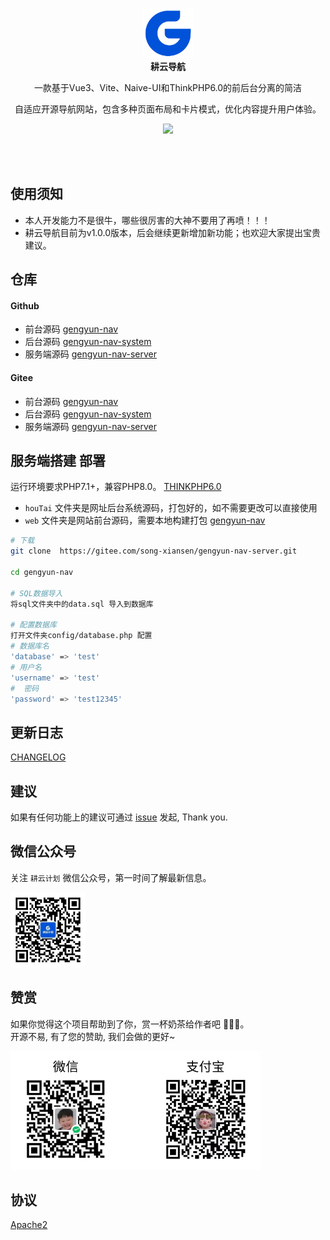 <p align="center">
  <a href="http://nav.untview.top/">
    <img src="public/assets/image/logo.png" width="80" />
  </a>
  <br />
  <b>耕云导航</b>
  <p align="center">一款基于Vue3、Vite、Naive-UI和ThinkPHP6.0的前后台分离的简洁</p>
  <p align="center"> 自适应开源导航网站，包含多种页面布局和卡片模式，优化内容提升用户体验。</p>
  <p align="center">
    <a href="README.md">
      <img src="https://img.shields.io/badge/lang-%E7%AE%80%E4%BD%93%E4%B8%AD%E6%96%87-red.svg?longCache=true&style=flat-square">
    </a>
  </p>
</p>

<br />
<br />

## 使用须知

- 本人开发能力不是很牛，哪些很厉害的大神不要用了再喷！！！
- 耕云导航目前为v1.0.0版本，后会继续更新增加新功能；也欢迎大家提出宝贵建议。



## 仓库

#### Github
- 前台源码
[gengyun-nav](https://gitee.com/song-xiansen/gengyun-nav)
- 后台源码
[gengyun-nav-system](https://gitee.com/song-xiansen/gengyun-nav-system)
- 服务端源码
[gengyun-nav-server](https://gitee.com/song-xiansen/gengyun-nav-server)


#### Gitee
- 前台源码
[gengyun-nav](https://gitee.com/song-xiansen/gengyun-nav)
- 后台源码
[gengyun-nav-system](https://gitee.com/song-xiansen/gengyun-nav-system)
- 服务端源码
[gengyun-nav-server](https://gitee.com/song-xiansen/gengyun-nav-server)



## 服务端搭建 部署

运行环境要求PHP7.1+，兼容PHP8.0。 [THINKPHP6.0](./README_TP.md)

- `houTai` 文件夹是网址后台系统源码，打包好的，如不需要更改可以直接使用
- `web` 文件夹是网站前台源码，需要本地构建打包 [gengyun-nav](https://gitee.com/song-xiansen/gengyun-nav)

``` bash
# 下载
git clone  https://gitee.com/song-xiansen/gengyun-nav-server.git

cd gengyun-nav

# SQL数据导入 
将sql文件夹中的data.sql 导入到数据库

# 配置数据库
打开文件夹config/database.php 配置
# 数据库名
'database' => 'test'
# 用户名
'username' => 'test'
#  密码
'password' => 'test12345'

```



## 更新日志
[CHANGELOG](https://gitee.com/song-xiansen/gengyun-nav-server/releases)


## 建议
如果有任何功能上的建议可通过 [issue](https://gitee.com/song-xiansen/gengyun-nav-server/issues) 发起, Thank you.

## 微信公众号
关注 `耕云计划` 微信公众号，第一时间了解最新信息。

<img src="public/assets/image/weixin-gzh.jpg" width="120" />

## 赞赏
如果你觉得这个项目帮助到了你，赏一杯奶茶给作者吧 🫰🫰🫰。<br/>
开源不易, 有了您的赞助, 我们会做的更好~

<img src="public/assets/image/appreciate.jpg" width="400" />

## 协议
[Apache2](./LICENSE)